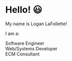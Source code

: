 # Hello! :smiley:

My name is Logan LaFollette!

I am a: 

Software Engineer  
Web/Systems Developer  
ECM Consultant  

